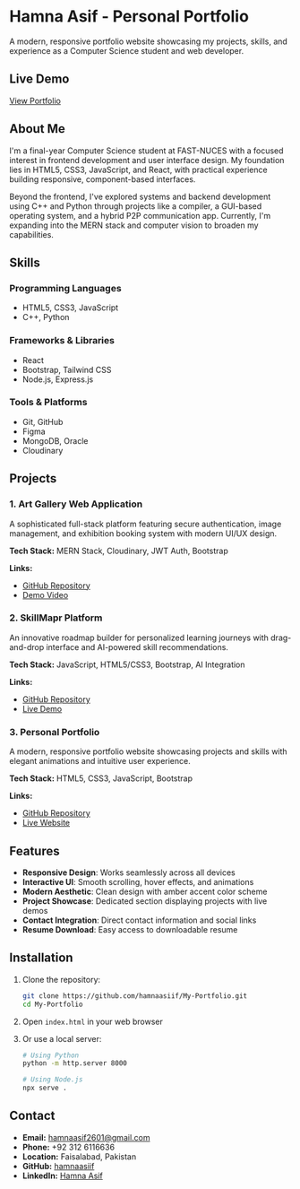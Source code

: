 # Hamna Asif - Personal Portfolio

A modern, responsive portfolio website showcasing my projects, skills, and experience as a Computer Science student and web developer.

## Live Demo
[View Portfolio](https://hamnaasiif.github.io/My-Portfolio/)

## About Me

I'm a final-year Computer Science student at FAST-NUCES with a focused interest in frontend development and user interface design. My foundation lies in HTML5, CSS3, JavaScript, and React, with practical experience building responsive, component-based interfaces.

Beyond the frontend, I've explored systems and backend development using C++ and Python through projects like a compiler, a GUI-based operating system, and a hybrid P2P communication app. Currently, I'm expanding into the MERN stack and computer vision to broaden my capabilities.

## Skills

### Programming Languages
- HTML5, CSS3, JavaScript
- C++, Python

### Frameworks & Libraries
- React
- Bootstrap, Tailwind CSS
- Node.js, Express.js

### Tools & Platforms
- Git, GitHub
- Figma
- MongoDB, Oracle
- Cloudinary

## Projects

### 1. Art Gallery Web Application
A sophisticated full-stack platform featuring secure authentication, image management, and exhibition booking system with modern UI/UX design.

**Tech Stack:** MERN Stack, Cloudinary, JWT Auth, Bootstrap

**Links:**
- [GitHub Repository](https://github.com/hamnaasiif/Arte-Gallery-Demo)
- [Demo Video](https://youtu.be/sd-8a3xns-8)

### 2. SkillMapr Platform
An innovative roadmap builder for personalized learning journeys with drag-and-drop interface and AI-powered skill recommendations.

**Tech Stack:** JavaScript, HTML5/CSS3, Bootstrap, AI Integration

**Links:**
- [GitHub Repository](https://github.com/hamnaasiif/SkillMapr)
- [Live Demo](https://hamnaasiif.github.io/SkillMapr/)

### 3. Personal Portfolio
A modern, responsive portfolio website showcasing projects and skills with elegant animations and intuitive user experience.

**Tech Stack:** HTML5, CSS3, JavaScript, Bootstrap

**Links:**
- [GitHub Repository](https://github.com/hamnaasiif/My-Portfolio)
- [Live Website](https://hamnaasiif.github.io/My-Portfolio/)

## Features

- **Responsive Design**: Works seamlessly across all devices
- **Interactive UI**: Smooth scrolling, hover effects, and animations
- **Modern Aesthetic**: Clean design with amber accent color scheme
- **Project Showcase**: Dedicated section displaying projects with live demos
- **Contact Integration**: Direct contact information and social links
- **Resume Download**: Easy access to downloadable resume

## Installation

1. Clone the repository:
   ```bash
   git clone https://github.com/hamnaasiif/My-Portfolio.git
   cd My-Portfolio
   ```

2. Open `index.html` in your web browser

3. Or use a local server:
   ```bash
   # Using Python
   python -m http.server 8000
   
   # Using Node.js
   npx serve .
   ```

## Contact

- **Email:** hamnaasif2601@gmail.com
- **Phone:** +92 312 6116636
- **Location:** Faisalabad, Pakistan
- **GitHub:** [hamnaasiif](https://github.com/hamnaasiif)
- **LinkedIn:** [Hamna Asif](https://www.linkedin.com/in/hamna-asif-98121936b/)
